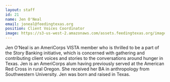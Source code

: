 ```yaml
---
layout: staff
id: 21
name: Jen O'Neal
email: joneal@feedingtexas.org
position: Client Voices Coordinator
image: https://s3-us-west-2.amazonaws.com/assets.feedingtexas.org/images/staff/jen-oneal.JPG
---
```

Jen O’Neal is an AmeriCorps VISTA member who is thrilled to be a part of the Story Banking initiative, which is concerned with gathering and contributing client voices and stories to the conversations around hunger in Texas. Jen is an AmeriCorps alum having previously served at the American Red Cross in rural Oregon. She received her BA in anthropology from Southwestern University. Jen was born and raised in Texas.
